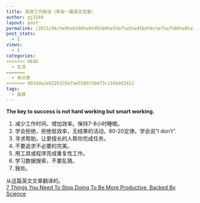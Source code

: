 ```yaml
---
title: 高效工作秘诀（来自一篇英文文章）
author: gj3169
layout: post
permalink: /2015/06/%e9%ab%98%e6%95%88%e5%b7%a5%e4%bd%9c%e7%a7%98%e8%af%80%ef%bc%88%e6%9d%a5%e8%87%aa%e4%b8%80%e7%af%87%e8%8b%b1%e6%96%87%e6%96%87%e7%ab%a0%ef%bc%89/
post_stats:
  - 2
views:
  - 1
categories:
<<<<<<< HEAD
  - 生活
=======
  - 未分类
>>>>>>> 801dda2e9226335e7ae5589150473c116b8d2412
tags:
  - 高效
---
```

**The key to success is not hard working but smart working.**

  1. 减少工作时间，增加效率。保持7-8小时睡眠。
  2. 学会拒绝，拒绝低效率，无结果的活动。80-20定律。学会说&#8221;I don&#8217;t&#8221;.
  3. 寻求帮助。让更擅长的人帮你完成任务。
  4. 不要追求不必要的完美。
  5. 用工具或程序完成重复性工作。
  6. 学习数据搜索，不要乱猜。
  7. 独处。

从这篇英文文章翻译的。  
<a class=" wrap external" href="https://medium.com/@cammipham/7-things-you-need-to-stop-doing-to-be-more-productive-backed-by-science-a988c17383a6" target="_blank" rel="nofollow noreferrer">7 Things You Need To Stop Doing To Be More Productive, Backed By Science<i class="icon-external"></i></a>